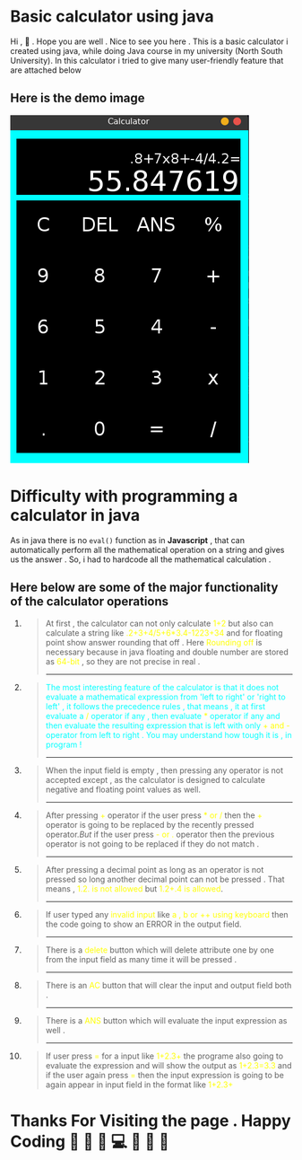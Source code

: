 # Basic calculator using java
Hi , 👋 . Hope you are well . Nice to see you here . This is a basic calculator i created using java, while doing Java course in my university (North South University). In this calculator i tried to give many user-friendly feature that are attached below <br>
## Here is the demo image
![alt text](Images/Calcutor%20demo%20image.png)
<br>
# Difficulty with programming a calculator in java
As in java there is no `eval()` function as in  <strong>Javascript</strong> , that can automatically perform all the mathematical operation on a string and gives us the answer . So, i had to hardcode all the mathematical calculation . 
## Here below are some of the major functionality of the calculator operations
1. <blockquote>At first , the calculator can not only calculate <span style="color : yellow">1+2</span> but also can calculate a string like <span style="color : yellow">.2+3+4/5+6*3.4-1223+34</span> and for floating point show answer rounding that off . Here <span style="color : yellow">Rounding off </span> is necessary because in java floating and double number are stored as <span style="color : yellow">64-bit</span> , so they are not precise in real . <hr>
2. <blockquote><p style=" color : cyan " >The most interesting feature of the calculator is that it does not evaluate a mathematical expression from 'left to right' or 'right to left' , it follows the precedence rules , that means , it at first evaluate a <span style="color : yellow">/</span> operator if any , then evaluate <span style="color : yellow">*</span> operator if any  and then evaluate the resulting expression that is left with only <span style="color : yellow">+ and -</span> operator from left to right . You may understand how tough it is , in program ! <hr>  

3. <blockquote>When the input field is empty , then pressing any operator is not accepted except , as the calculator is designed to calculate negative and floating point values as well.<hr>

4. <blockquote>After pressing <span style="color : yellow">+</span> operator if the user press <span style="color : yellow">* or /</span> then the <span style="color : yellow">+</span> operator is going to be replaced by the recently pressed operator.<em>But</em> if the user press <span style="color : yellow">- or . </span> operator then the previous operator is not going to be replaced if they do not match . <hr>
5. <blockquote>After pressing a decimal point as long as an operator is not pressed so long another decimal point can not be pressed . That means , <span style="color : yellow">1.2. is not allowed</span> but <span style="color : yellow">1.2+.4 is allowed</span>.<hr>
6. <blockquote>If user typed any <span style="color : yellow">invalid input</span> like <span style="color : yellow">a , b or ++ using keyboard </span>then the code going to show an ERROR in the output field.<hr>
7. <blockquote>There is a <span style="color : yellow">delete</span> button which will delete attribute one by one from the input field as many time it will be pressed .<hr>
8. <blockquote>There is an <span style="color : yellow">AC</span> button that will clear the input and output field both .<hr>
9. <blockquote>There is a <span style="color : yellow">ANS</span> button which will evaluate the input expression as well . <hr>
10. <blockquote>If user press <span style="color : yellow">=</span> for a input like <span style="color : yellow">1+2.3+</span> the programe also going to evaluate the expression and will show the output as <span style="color : yellow">1+2.3=3.3</span> and if the user again press <span style="color : yellow">=</span> then the input expression is going to be again appear in input field in the format like <span style="color : yellow">1+2.3+</span>
# Thanks For Visiting the page . Happy Coding 🎉 🎉 🎉 💻 🎉 🎉 🎉
